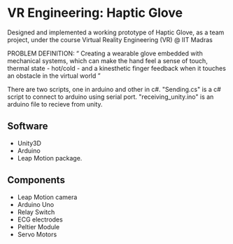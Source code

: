 # VR Engineering: Haptic Glove
Designed and implemented a working prototype of Haptic Glove, as a team project, under the course Virtual Reality Engineering (VR) @ IIT Madras 

PROBLEM DEFINITION: “ Creating a wearable glove embedded with mechanical systems, which can make the hand feel a sense of touch, thermal state - hot/cold - and a kinesthetic finger feedback when it touches an obstacle in the virtual world ” 

There are two scripts, one in arduino and other in c#. "Sending.cs" is a c# script to connect to arduino using serial port. "receiving_unity.ino" is an arduino file to recieve from unity.

## Software
- Unity3D 
- Arduino
- Leap Motion package.

## Components
- Leap Motion camera 
- Arduino Uno
- Relay Switch
- ECG electrodes
- Peltier Module
- Servo Motors


